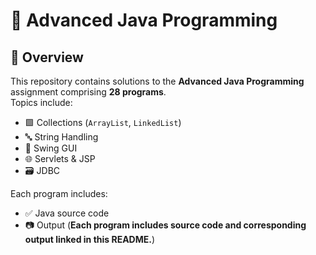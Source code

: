 # 🌟 Advanced Java Programming

## 📌 Overview  
This repository contains solutions to the **Advanced Java Programming** assignment comprising **28 programs**.  
Topics include:
- 🟩 Collections (`ArrayList`, `LinkedList`)
- 🔤 String Handling
- 🎨 Swing GUI
- 🌐 Servlets & JSP
- 🗃️ JDBC

Each program includes:
- ✅ Java source code
- 📷 Output (**Each program includes source code and corresponding output linked in this README.**)
